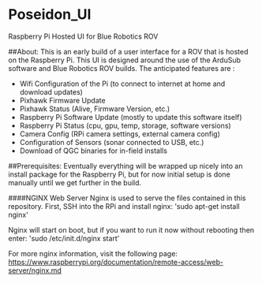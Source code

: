 # Poseidon_UI
Raspberry Pi Hosted UI for Blue Robotics ROV



##About:
This is an early build of a user interface for a ROV that is hosted on the Raspberry Pi. This UI is designed around the use of the ArduSub software and Blue Robotics ROV builds.
The anticipated features are :
- Wifi Configuration of the Pi (to connect to internet at home and download updates)
- Pixhawk Firmware Update
- Pixhawk Status (Alive, Firmware Version, etc.)
- Raspberry Pi Software Update (mostly to update this software itself)
- Raspberry Pi Status (cpu, gpu, temp, storage, software versions)
- Camera Config (RPi camera settings, external camera config)
- Configuration of Sensors (sonar connected to USB, etc.)
- Download of QGC binaries for in-field installs

##Prerequisites:
Eventually everything will be wrapped up nicely into an install package for the Raspberry Pi, but for now initial setup is done manually until we get further in the build.

####NGINX Web Server
Nginx is used to serve the files contained in this repository. First, SSH into the RPi and install nginx:
'sudo apt-get install nginx'

Nginx will start on boot, but if you want to run it now without rebooting then enter:
'sudo /etc/init.d/nginx start'

For more nginx information, visit the following page: https://www.raspberrypi.org/documentation/remote-access/web-server/nginx.md




